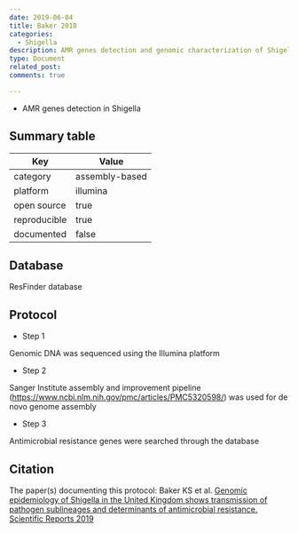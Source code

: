 ```yaml
---
date: 2019-06-04
title: Baker 2018
categories:
  - Shigella 
description: AMR genes detection and genomic characterization of Shigella flexneri 2a and S. sonnei
type: Document
related_post:
comments: true

---
```



* AMR genes detection in Shigella



## Summary table

|Key|Value|
|----|----|
|category|assembly-based|
|platform|illumina|
|open source|true|
|reproducible|true|
|documented|false|

## Database

ResFinder database 


## Protocol


* Step 1

Genomic DNA was sequenced using the Illumina platform

* Step 2

Sanger Institute assembly and improvement pipeline (https://www.ncbi.nlm.nih.gov/pmc/articles/PMC5320598/) was used for de novo genome assembly 


* Step 3 

Antimicrobial resistance genes were searched through the database 

## Citation

The paper(s) documenting this protocol: 
Baker KS et al. [Genomic epidemiology of Shigella in the United Kingdom shows transmission of pathogen sublineages and determinants of antimicrobial resistance. Scientific Reports 2019](https://www.ncbi.nlm.nih.gov/pmc/articles/PMC5943296/)
